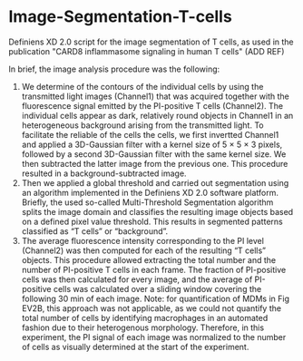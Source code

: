 # Image-Segmentation-T-cells
Definiens XD 2.0 script for the image segmentation of T cells, as used in the publication "CARD8 inflammasome signaling in human T cells" (ADD REF)

In brief, the image analysis procedure was the following: 
1)	We determine of the contours of the individual cells by using the transmitted light images (Channel1) that was acquired together with the fluorescence signal emitted by the PI-positive T cells (Channel2). The individual cells appear as dark, relatively round objects in Channel1 in an heterogeneous background arising from the transmitted light. To facilitate the reliable of the cells the cells, we first invertted Channel1 and applied a 3D-Gaussian filter with a kernel size of 5 × 5 × 3 pixels, followed by a second 3D-Gaussian filter with the same kernel size. We then subtracted the latter image from the previous one. This procedure resulted in a background-subtracted image.
2)	Then we applied a global threshold and carried out segmentation using an algorithm implemented in the Definiens XD 2.0 software platform. Briefly, the used so-called Multi-Threshold Segmentation algorithm splits the image domain and classifies the resulting image objects based on a defined pixel value threshold. This results in segmented patterns classified as “T cells” or “background”.   
3)	The average fluorescence intensity corresponding to the PI level (Channel2) was then computed for each of the resulting “T cells” objects. This procedure allowed extracting the total number and the number of PI-positive T cells in each frame. The fraction of PI-positive cells was then calculated for every image, and the average of PI-positive cells was calculated over a sliding window covering the following 30 min of each image. Note: for quantification of MDMs in Fig EV2B, this approach was not applicable, as we could not quantify the total number of cells by identifying macrophages in an automated fashion due to their heterogenous morphology. Therefore, in this experiment, the PI signal of each image was normalized to the number of cells as visually determined at the start of the experiment.
